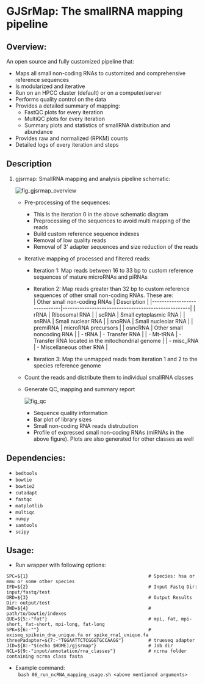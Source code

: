 


GJSrMap: The smallRNA mapping pipeline
====================================================

## Overview: 
An open source and fully customized pipeline that:
* Maps all small non-coding RNAs to customized and comprehensive reference sequences
* Is modularized and iterative
* Run on an HPCC cluster (default) or on a computer/server
* Performs quality control on the data
* Provides a detailed summary of mapping:
	* FastQC plots for every iteration
	* MultiQC plots for every iteration
	* Summary plots and statistics of smallRNA distribution and abundance
* Provides raw and normalized (RPKM) counts 
* Detailed logs of every iteration and steps

## Description
1. gjsrmap: SmallRNA mapping and analysis pipeline schematic:  

   ![fig_gjsrmap_overview](https://user-images.githubusercontent.com/10153240/50408167-63380900-07e6-11e9-8e93-f1716a5233f0.jpg)  

	- Pre-processing of the sequences:
		- This is the iteration 0 in the above schematic diagram
		- Preprocessing of the sequences to avoid multi mapping of the reads 
		- Build custom reference sequence indexes
		- Removal of low quality reads
		- Removal of 3' adapter sequences and size reduction of the reads

	- Iterative mapping of processed and filtered reads:
		- Iteration 1: Map reads between 16 to 33 bp to custom reference sequences of mature microRNAs and piRNAs  

		- Iteration 2: Map reads greater than 32 bp to custom reference sequences of other small non-coding RNAs. These are:  
		  | Other small non-coding RNAs | Description                                        |
		  |-----------------------------|----------------------------------------------------|
		  | rRNA                        | Ribosomal RNA                                       |
		  | scRNA                       | Small cytoplasmic RNA                              |
		  | snRNA                       | Small nuclear RNA                                  |
		  | snoRNA                      | Small nucleolar RNA                                |
		  | premiRNA                    | microRNA precursors                                |
		  | osncRNA                     | Other small noncoding RNA                          |
		  | - tRNA                      | - Transfer RNA                                     |
		  | - Mt-tRNA                   | - Transfer RNA located in the mitochondrial genome |
		  | - misc_RNA                  | - Miscellaneous other RNA                          |

		- Iteration 3: Map the unmapped reads from iteration 1 and 2 to the species reference genome

	- Count the reads and distribute them to individual smallRNA classes

	- Generate QC, mapping and summary report

	  ![fig_qc](https://user-images.githubusercontent.com/10153240/50408146-20763100-07e6-11e9-9002-9f70682b8cff.jpg)

	  	- Sequence quality information
		- Bar plot of library sizes
		- Small non-coding RNA reads distrubution
		- Profile of expressed small non-coding RNAs (miRNAs in the above figure). Plots are also generated for other classes  as well

## Dependencies:
* ``bedtools``
* ``bowtie``
* ``bowtie2``
* ``cutadapt``
* ``fastqc``
* ``matplotlib``
* ``multiqc``
* ``numpy``
* ``samtools``
* ``scipy``

## Usage:

- Run wrapper with following options:
```
SPC=${1}                                            # Species: hsa or mmu or some other species
IFD=${2}                                            # Input Fastq Dir: input/fastq/test
ORD=${3}                                            # Output Results Dir: output/test
BWD=${4}                                            # path/to/bowtie/indexes
QUE=${5:-"fat"}                                     # mpi, fat, mpi-short, fat-short, mpi-long, fat-long
SPK=${6:-""}                                        # exiseq_spikein_dna_unique.fa or spike_rna1_unique.fa
threePadapter=${7:-"TGGAATTCTCGGGTGCCAAGG"}         # trueseq adapter
JID=${8:-"$(echo $HOME)/gjsrmap"}                   # Job dir
NCL=${9:-"input/annotation/rna_classes"}            # ncrna folder containing ncrna class fasta
```

- Example command:  
`` bash 06_run_ncRNA_mapping_usage.sh <above mentioned arguments>``